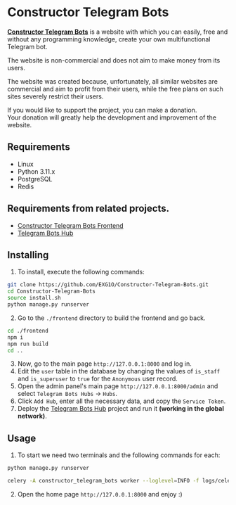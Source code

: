 # Constructor Telegram Bots
[**Constructor Telegram Bots**](https://constructor.exg1o.org/) is a website with which you can easily, free and without any programming knowledge, create your own multifunctional Telegram bot.

The website is non-commercial and does not aim to make money from its users.

The website was created because, unfortunately, all similar websites are commercial and aim to profit from their users, while the free plans on such sites severely restrict their users.

If you would like to support the project, you can make a donation.<br>
Your donation will greatly help the development and improvement of the website.

## Requirements
- Linux
- Python 3.11.x
- PostgreSQL
- Redis

## Requirements from related projects.
- [Constructor Telegram Bots Frontend](https://github.com/EXG1O/Telegram-Bots-Hub#requirements)
- [Telegram Bots Hub](https://github.com/EXG1O/Telegram-Bots-Hub#requirements)

## Installing
1. To install, execute the following commands:
```bash
git clone https://github.com/EXG1O/Constructor-Telegram-Bots.git
cd Constructor-Telegram-Bots
source install.sh
python manage.py runserver
```
2. Go to the `./frontend` directory to build the frontend and go back.
```bash
cd ./frontend
npm i
npm run build
cd ..
```
3. Now, go to the main page `http://127.0.0.1:8000` and log in.
4. Edit the `user` table in the database by changing the values of `is_staff` and `is_superuser` to `true` for the `Anonymous` user record.
5. Open the admin panel's main page `http://127.0.0.1:8000/admin` and select `Telegram Bots Hubs` -> `Hubs`.
6. Click `Add Hub`, enter all the necessary data, and copy the `Service Token`.
7. Deploy the [Telegram Bots Hub](https://github.com/EXG1O/Telegram-Bots-Hub) project and run it **(working in the global network)**.

## Usage
1. To start we need two terminals and the following commands for each:
```bash
python manage.py runserver
```
```bash
celery -A constructor_telegram_bots worker --loglevel=INFO -f logs/celery.log
```
2. Open the home page `http://127.0.0.1:8000` and enjoy :)
